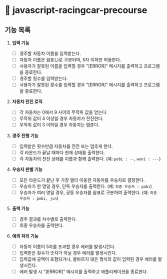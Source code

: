 # 🚀 javascript-racingcar-precourse

## 기능 목록

1. **입력 기능**

   - [ ] 경주할 자동차 이름을 입력받는다.
   - [ ] 자동차 이름은 쉼표(,)로 구분되며, 5자 이하만 허용한다.
   - [ ] 사용자가 잘못된 이름을 입력할 경우 "[ERROR]" 메시지를 출력하고 프로그램을 종료한다.
   - [ ] 경주할 횟수를 입력받는다.
   - [ ] 사용자가 잘못된 횟수를 입력할 경우 "[ERROR]" 메시지를 출력하고 프로그램을 종료한다.

2. **자동차 전진 로직**

   - [ ] 각 자동차는 0에서 9 사이의 무작위 값을 얻는다.
   - [ ] 무작위 값이 4 이상일 경우 자동차가 전진한다.
   - [ ] 무작위 값이 3 이하일 경우 자동차는 멈춘다.

3. **경주 진행 기능**

   - [ ] 입력받은 횟수만큼 자동차를 전진 또는 멈추게 한다.
   - [ ] 각 라운드가 끝날 때마다 현재 상태를 출력한다.
   - [ ] 각 자동차의 전진 상태를 이름과 함께 출력한다. (예: `pobi : --`, `woni : ---`)

4. **우승자 판별 기능**

   - [ ] 모든 라운드가 끝난 후 가장 멀리 이동한 자동차를 우승자로 결정한다.
   - [ ] 우승자가 한 명일 경우, 단독 우승자를 출력한다. (예: `최종 우승자 : pobi`)
   - [ ] 우승자가 여러 명일 경우, 공동 우승자를 쉼표로 구분하여 출력한다. (예: `최종 우승자 : pobi, jun`)

5. **출력 기능**

   - [ ] 경주 결과를 차수별로 출력한다.
   - [ ] 최종 우승자를 출력한다.

6. **예외 처리 기능**
   - [ ] 자동차 이름이 5자를 초과할 경우 에러를 발생시킨다.
   - [ ] 입력받은 횟수가 숫자가 아닐 경우 에러를 발생시킨다.
   - [ ] 입력값에 공백이 포함되거나, 올바르지 않은 형식의 값이 입력된 경우 에러를 발생시킨다.
   - [ ] 에러 발생 시 "[ERROR]" 메시지를 출력하고 애플리케이션을 종료한다.
